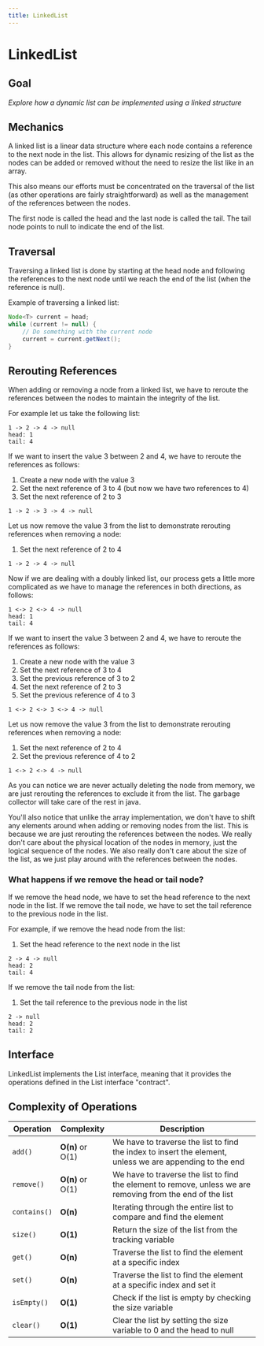 ```yaml
---
title: LinkedList
---
```


# LinkedList

## Goal
*Explore how a dynamic list can be implemented using a linked structure*

## Mechanics

A linked list is a linear data structure where each node contains a reference to the next node in the list. This allows for dynamic resizing of the list as the nodes can be added or removed without the need to resize the list like in an array. 

This also means our efforts must be concentrated on the traversal of the list (as other operations are fairly straightforward) as well as the management of the references between the nodes.

The first node is called the head and the last node is called the tail. The tail node points to null to indicate the end of the list.

## Traversal

Traversing a linked list is done by starting at the head node and following the references to the next node until we reach the end of the list (when the reference is null).

Example of traversing a linked list:

```java
Node<T> current = head;
while (current != null) {
    // Do something with the current node
    current = current.getNext();
}
```

## Rerouting References

When adding or removing a node from a linked list, we have to reroute the references between the nodes to maintain the integrity of the list.

For example let us take the following list:

```
1 -> 2 -> 4 -> null
head: 1
tail: 4
```

If we want to insert the value 3 between 2 and 4, we have to reroute the references as follows:
1. Create a new node with the value 3
2. Set the next reference of 3 to 4 (but now we have two references to 4)
3. Set the next reference of 2 to 3
    
```
1 -> 2 -> 3 -> 4 -> null
```

Let us now remove the value 3 from the list to demonstrate rerouting references when removing a node:
1. Set the next reference of 2 to 4

```
1 -> 2 -> 4 -> null
```

Now if we are dealing with a doubly linked list, our process gets a little more complicated as we have to manage the references in both directions, as follows:

```
1 <-> 2 <-> 4 -> null
head: 1
tail: 4
```

If we want to insert the value 3 between 2 and 4, we have to reroute the references as follows:
1. Create a new node with the value 3
2. Set the next reference of 3 to 4
3. Set the previous reference of 3 to 2
4. Set the next reference of 2 to 3
5. Set the previous reference of 4 to 3

```
1 <-> 2 <-> 3 <-> 4 -> null
```

Let us now remove the value 3 from the list to demonstrate rerouting references when removing a node:
1. Set the next reference of 2 to 4
2. Set the previous reference of 4 to 2

```
1 <-> 2 <-> 4 -> null
```

As you can notice we are never actually deleting the node from memory, we are just rerouting the references to exclude it from the list. The garbage collector will take care of the rest in java.

You'll also notice that unlike the array implementation, we don't have to shift any elements around when adding or removing nodes from the list. This is because we are just rerouting the references between the nodes. We really don't care about the physical location of the nodes in memory, just the logical sequence of the nodes. We also really don't care about the size of the list, as we just play around with the references between the nodes.

### What happens if we remove the head or tail node?

If we remove the head node, we have to set the head reference to the next node in the list. If we remove the tail node, we have to set the tail reference to the previous node in the list.

For example, if we remove the head node from the list:
1. Set the head reference to the next node in the list

```
2 -> 4 -> null
head: 2
tail: 4
```

If we remove the tail node from the list:
1. Set the tail reference to the previous node in the list

```
2 -> null
head: 2
tail: 2
```

## Interface

LinkedList implements the List interface, meaning that it provides the operations defined in the List interface "contract".

## Complexity of Operations

| Operation | Complexity | Description |
|-----------|------------|-------------|
| `add()` | **O(n)** or O(1) | We have to traverse the list to find the index to insert the element, unless we are appending to the end |
| `remove()` | **O(n)** or O(1) | We have to traverse the list to find the element to remove, unless we are removing from the end of the list |
| `contains()` | **O(n)** | Iterating through the entire list to compare and find the element |
| `size()` | **O(1)** | Return the size of the list from the tracking variable |
| `get()` | **O(n)** | Traverse the list to find the element at a specific index |
| `set()` | **O(n)** | Traverse the list to find the element at a specific index and set it |
| `isEmpty()` | **O(1)** | Check if the list is empty by checking the size variable |
| `clear()` | **O(1)** | Clear the list by setting the size variable to 0 and the head to null |
